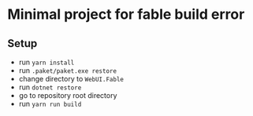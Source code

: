 # Minimal project for fable build error

## Setup
- run `yarn install`
- run `.paket/paket.exe restore`
- change directory to `WebUI.Fable`
- run `dotnet restore`
- go to repository root directory
- run `yarn run build`